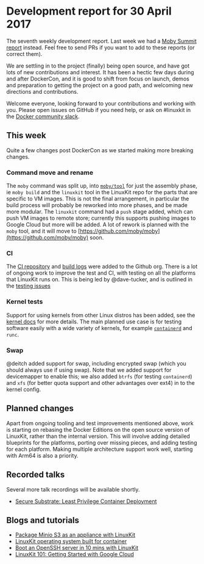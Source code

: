 # Development report for 30 April 2017

The seventh weekly development report. Last week we had a [Moby Summit report](https://github.com/linuxkit/linuxkit/blob/master/reports/2017-04-20-summit.md) instead. Feel free to send PRs if you want to add to these reports (or correct them).

We are settling in to the project (finally) being open source, and have got lots of new contributions and interest. It has been a hectic few days during and after DockerCon, and it is good to shift from focus on launch, demos and preparation to getting the project on a good path, and welcoming new directions and contributions.

Welcome everyone, looking forward to your contributions and working with you. Please open issues on GitHub if you need help, or ask on #linuxkit in the [Docker community slack](https://community.docker.com/registrations/groups/4316).

## This week

Quite a few changes post DockerCon as we started making more breaking changes.

### Command move and rename

The `moby` command was split up, into [`moby/tool`](https://github.com/moby/tool/) for just the assembly phase, ie `moby build` and the `linuxkit` tool in the LinuxKit repo for the parts that are specific to VM images. This is not the final arrangement, in particular the build process will probably be reworked into more phases, and be made more modular. The `linuxkit` command had a `push` stage added, which can push VM images to remote store; currently this supports pushing images to Google Cloud but more will be added. A lot of rework is planned with the `moby` tool, and it will move to [https://github.com/moby/moby](https://github.com/moby/moby) soon.

### CI

The [CI repository](https://github.com/linuxkit/linuxkit-ci) and [build logs](https://github.com/linuxkit/linuxkit-logs) were added to the Github org. There is a lot of ongoing work to improve the test and CI, with testing on all the platforms that LinuxKit runs on. This is being led by @dave-tucker, and is outlined in the [testing issues](https://github.com/linuxkit/linuxkit/issues?q=is%3Aopen+is%3Aissue+label%3Aarea%2Ftesting) 

### Kernel tests

Support for using kernels from other Linux distros has been added, see the [kernel docs](https://github.com/linuxkit/linuxkit/blob/master/docs/kernels.md) for more details. The main planned use case is for testing software easily with a wide variety of kernels, for example [`containerd`](https://github.com/containerd/containerd/issues/767) and `runc`.

### Swap

@deitch added support for swap, including encrypted swap (which you should always use if using swap). Note that we added support for devicemapper to enable this; we also added `btrfs` (for testing `containerd`) and `xfs` (for better quota support and other advantages over ext4) in to the kernel config.

## Planned changes

Apart from ongoing tooling and test improvements mentioned above, work is starting on rebasing the Docker Editions on the open source version of LinuxKit, rather than the internal version. This will involve adding detailed blueprints for the platforms, porting over missing pieces, and adding testing for each platform. Making multiple architecture support work well, starting with Arm64 is also a priority.

## Recorded talks

Several more talk recordings will be available shortly.

- [Secure Substrate: Least Privilege Container Deployment](https://www.youtube.com/watch?v=iHQCVFMBdCA&index=10&list=PLkA60AVN3hh_nihZ1mh6cO3n-uMdF7UlV)

## Blogs and tutorials

- [Package Minio S3 as an appliance with LinuxKit](http://blog.alexellis.io/minio-linuxkit/)
- [LinuxKit operating system built for container](https://gianarb.it/blog/linuxkit-operating-system-build-for-containers)
- [Boot an OpenSSH server in 10 mins with LinuxKit](http://blog.alexellis.io/boot-linuxkit-in-10-mins/)
- [LinuxKit 101: Getting Started with Google Cloud](http://collabnix.com/archives/2929)
